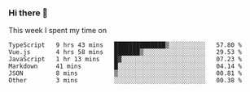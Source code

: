 ### Hi there 👋

<!--
**qiruohan/qiruohan** is a ✨ _special_ ✨ repository because its `README.md` (this file) appears on your GitHub profile.

Here are some ideas to get you started:

- 🔭 I’m currently working on ...
- 🌱 I’m currently learning ...
- 👯 I’m looking to collaborate on ...
- 🤔 I’m looking for help with ...
- 💬 Ask me about ...
- 📫 How to reach me: ...
- 😄 Pronouns: ...
- ⚡ Fun fact: ...
-->

This week I spent my time on 
<!--START_SECTION:waka-->

```text
TypeScript   9 hrs 43 mins   ██████████████▒░░░░░░░░░░   57.80 %
Vue.js       4 hrs 58 mins   ███████▒░░░░░░░░░░░░░░░░░   29.53 %
JavaScript   1 hr 13 mins    █▓░░░░░░░░░░░░░░░░░░░░░░░   07.23 %
Markdown     41 mins         █░░░░░░░░░░░░░░░░░░░░░░░░   04.14 %
JSON         8 mins          ▒░░░░░░░░░░░░░░░░░░░░░░░░   00.81 %
Other        3 mins          ░░░░░░░░░░░░░░░░░░░░░░░░░   00.38 %
```

<!--END_SECTION:waka-->
